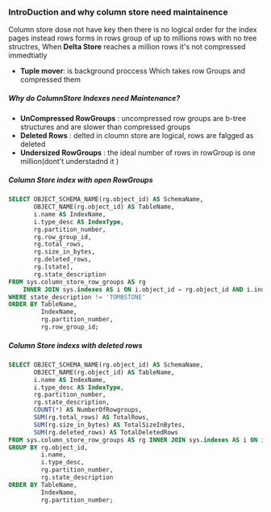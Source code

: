 ### IntroDuction and why column store need maintainence
Column store dose not have key then there is no logical order for the index pages instead rows forms in rows group of up to millions rows with no tree structres,
When **Delta Store** reaches a million rows it's not compressed immedtiatly
*   **Tuple mover**: is background proccess Which takes row Groups and compressed them
 ##### Why do ColumnStore Indexes need Maintenance?
-   **UnCompressed RowGroups** : uncompressed row groups are b-tree structures and are slower than compressed groups
-   **Deleted Rows** : delted in cloumn store are logical, rows are falgged as deleted
-   **Undersized RowGroups** : the ideal number of rows in rowGroup is one million(dont't understadnd it ) 

##### Column Store index with open RowGroups
``` Sql
SELECT OBJECT_SCHEMA_NAME(rg.object_id) AS SchemaName,
       OBJECT_NAME(rg.object_id) AS TableName,
       i.name AS IndexName,
       i.type_desc AS IndexType,
       rg.partition_number,
       rg.row_group_id,
       rg.total_rows,
       rg.size_in_bytes,
       rg.deleted_rows,
       rg.[state],
       rg.state_description
FROM sys.column_store_row_groups AS rg
    INNER JOIN sys.indexes AS i ON i.object_id = rg.object_id AND i.index_id = rg.index_id
WHERE state_description != 'TOMBSTONE'
ORDER BY TableName,
         IndexName,
         rg.partition_number,
         rg.row_group_id;
```
##### Column Store indexs with deleted rows
``` Sql
SELECT OBJECT_SCHEMA_NAME(rg.object_id) AS SchemaName,
       OBJECT_NAME(rg.object_id) AS TableName,
       i.name AS IndexName,
       i.type_desc AS IndexType,
       rg.partition_number,
       rg.state_description,
       COUNT(*) AS NumberOfRowgroups,
       SUM(rg.total_rows) AS TotalRows,
       SUM(rg.size_in_bytes) AS TotalSizeInBytes,
       SUM(rg.deleted_rows) AS TotalDeletedRows
FROM sys.column_store_row_groups AS rg INNER JOIN sys.indexes AS i ON i.object_id = rg.object_id AND i.index_id = rg.index_id
GROUP BY rg.object_id,
         i.name,
         i.type_desc,
         rg.partition_number,
         rg.state_description
ORDER BY TableName,
         IndexName,
         rg.partition_number;
```
